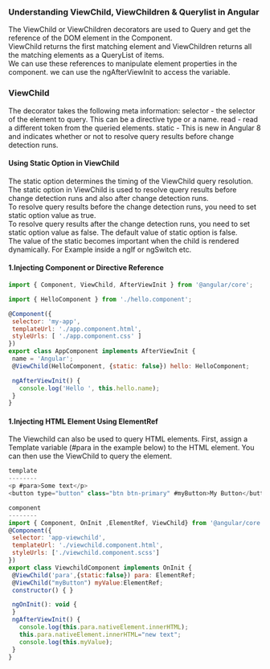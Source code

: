 ### Understanding ViewChild, ViewChildren & Querylist in Angular
The ViewChild or ViewChildren decorators are used to Query and get the reference of the DOM element in the Component.                 
ViewChild returns the first matching element and ViewChildren returns all the matching elements as a QueryList of items.             
We can use these references to manipulate element properties in the component.
 we can use the ngAfterViewInit to access the  variable.
### ViewChild

 The decorator takes the following meta information:
 selector - the selector of the element to query. This can be a directive type or a name.
 read - read a different token from the queried elements.
 static - This is new in Angular 8 and indicates whether or not to resolve query results before change detection runs.
 
 
 #### Using Static Option in ViewChild
 The static option determines the timing of the ViewChild query resolution.          
 The static option in ViewChild is used to resolve query results before change detection runs and also after change detection runs.           
 To resolve query results before the change detection runs, you need to set static option value as true.            
 To resolve query results after the change detection runs, you need to set static option value as false. The default value of static option is false.            
 The value of the static becomes important when the child is rendered dynamically. For Example inside a ngIf or ngSwitch etc.              
 
 #### 1.Injecting Component or Directive Reference
 ```Javascript
 import { Component, ViewChild, AfterViewInit } from '@angular/core';

import { HelloComponent } from './hello.component';

@Component({
  selector: 'my-app',
  templateUrl: './app.component.html',
  styleUrls: [ './app.component.css' ]
})
export class AppComponent implements AfterViewInit {
  name = 'Angular';
  @ViewChild(HelloComponent, {static: false}) hello: HelloComponent;

  ngAfterViewInit() {
    console.log('Hello ', this.hello.name); 
  }
}
 ```
 

 #### 1.Injecting HTML Element Using ElementRef 
The Viewchild can also be used to query HTML elements.
First, assign a Template variable (#para in the example below) to the HTML element. You can then use the ViewChild to query the element.
 ```Javascript
 template
 --------
<p #para>Some text</p>
<button type="button" class="btn btn-primary" #myButton>My Button</button> 
 
 component
 --------
 import { Component, OnInit ,ElementRef, ViewChild} from '@angular/core';
@Component({
  selector: 'app-viewchild',
  templateUrl: './viewchild.component.html',
  styleUrls: ['./viewchild.component.scss']
})
export class ViewchildComponent implements OnInit {
  @ViewChild('para',{static:false}) para: ElementRef;
  @ViewChild("myButton") myValue:ElementRef; 
  constructor() { }

  ngOnInit(): void {
  }
  ngAfterViewInit() {
    console.log(this.para.nativeElement.innerHTML);
    this.para.nativeElement.innerHTML="new text";
    console.log(this.myValue);  
  }
}
 ```
 
 
 
